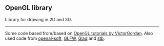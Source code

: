 ## OpenGL library

Library for drawing in 2D and 3D.

*** 

Some code based from/based on [OpenGL tutorials by VictorGordan](https://github.com/VictorGordan/opengl-tutorials/tree/main). 
Also used code from [openal-soft](https://github.com/kcat/openal-soft), [GLFW](https://www.glfw.org/download.html), [Glad](https://glad.dav1d.de/) and [stb](https://github.com/nothings/stb).


